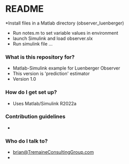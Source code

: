 # README #

*Install files in a Matlab directory (observer_luenberger)
* Run notes.m to set variable values in environment
* launch Simulink and load observer.slx
* Run simulink file ...


### What is this repository for? ###

* Matlab-Simulink example for Luenberger Observer
* This version is 'prediction' estimator
* Version 1.0

### How do I get set up? ###

* Uses Matlab/Simulink R2022a

### Contribution guidelines ###
*

### Who do I talk to? ###

* brian@TremaineConsultingGroup.com
* 